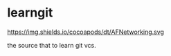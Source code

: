 # learngit

https://img.shields.io/cocoapods/dt/AFNetworking.svg

the source that to learn git vcs.
